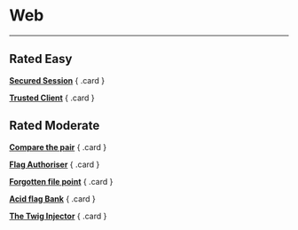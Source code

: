 # __Web__

--- 

## __Rated Easy__

<div class="grid" markdown>

[__Secured Session__](secured-session)
{ .card }

[__Trusted Client__](trusted-client)
{ .card }

</div>

## __Rated Moderate__

<div class="grid" markdown>

[__Compare the pair__](compare-the-pair)
{ .card }

[__Flag Authoriser__](flag-authoriser)
{ .card }

[__Forgotten file point__](forgotten-file-point)
{ .card }

[__Acid flag Bank__](acid-flag-bank)
{ .card }

[__The Twig Injector__](the-twig-injector)
{ .card }

</div>


